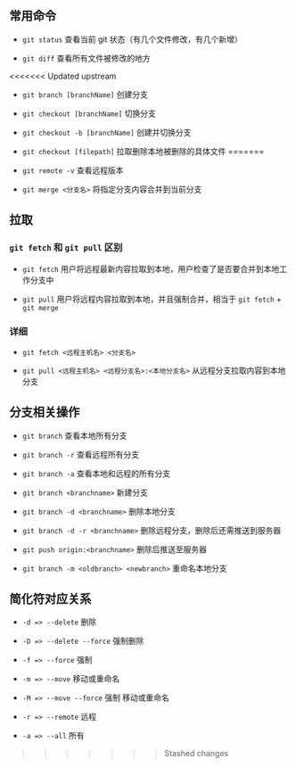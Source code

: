 ## 常用命令

* `git status` 查看当前 git 状态（有几个文件修改，有几个新增）

* `git diff` 查看所有文件被修改的地方

<<<<<<< Updated upstream
* `git branch [branchName]` 创建分支

* `git checkout [branchName]` 切换分支

* `git checkout -b [branchName]` 创建并切换分支

* `git checkout [filepath]` 拉取删除本地被删除的具体文件
=======
* `git remote -v` 查看远程版本

* `git merge <分支名>` 将指定分支内容合并到当前分支

## 拉取

### `git fetch` 和 `git pull` 区别

* `git fetch` 用户将远程最新内容拉取到本地，用户检查了是否要合并到本地工作分支中

* `git pull` 用户将远程内容拉取到本地，并且强制合并，相当于 `git fetch` + `git merge` 

### 详细

* `git fetch <远程主机名> <分支名>` 

* `git pull <远程主机名> <远程分支名>:<本地分支名>` 从远程分支拉取内容到本地分支 

## 分支相关操作

* `git branch` 查看本地所有分支 

* `git branch -r` 查看远程所有分支

* `git branch -a` 查看本地和远程的所有分支

* `git branch <branchname>` 新建分支

* `git branch -d <branchname>` 删除本地分支

* `git branch -d -r <branchname>` 删除远程分支，删除后还需推送到服务器

* `git push origin:<branchname>` 删除后推送至服务器

* `git branch -m <oldbranch> <newbranch>` 重命名本地分支

## 简化符对应关系

* `-d => --delete` 删除

* `-D => --delete --force` 强制删除

* `-f => --force` 强制

* `-m => --move` 移动或重命名

* `-M => --move --force` 强制 移动或重命名

* `-r => --remote` 远程

* `-a => --all` 所有
>>>>>>> Stashed changes
